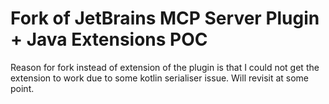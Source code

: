 
# Fork of JetBrains MCP Server Plugin + Java Extensions POC

Reason for fork instead of extension of the plugin is that I could not get the extension to work due to some kotlin serialiser issue.  Will revisit at some point.
